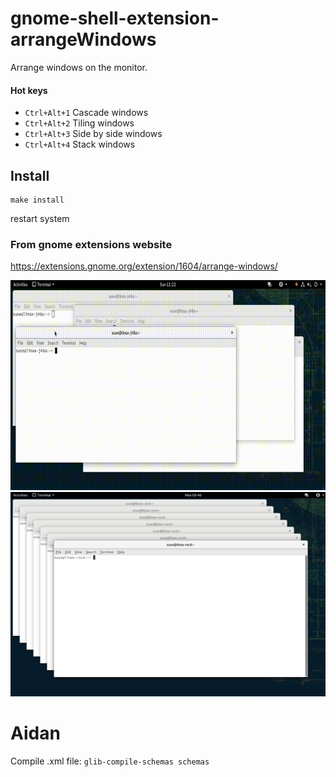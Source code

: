 # gnome-shell-extension-arrangeWindows

Arrange windows on the monitor.

#### Hot keys

* `Ctrl+Alt+1` Cascade windows
* `Ctrl+Alt+2` Tiling windows
* `Ctrl+Alt+3` Side by side windows
* `Ctrl+Alt+4` Stack windows

## Install

```
make install
```
restart system

### From gnome extensions website

https://extensions.gnome.org/extension/1604/arrange-windows/

![record-screen](/arrange-windows.gif)
![cascade](/cascade.png)

# Aidan

Compile .xml file: `glib-compile-schemas schemas`
